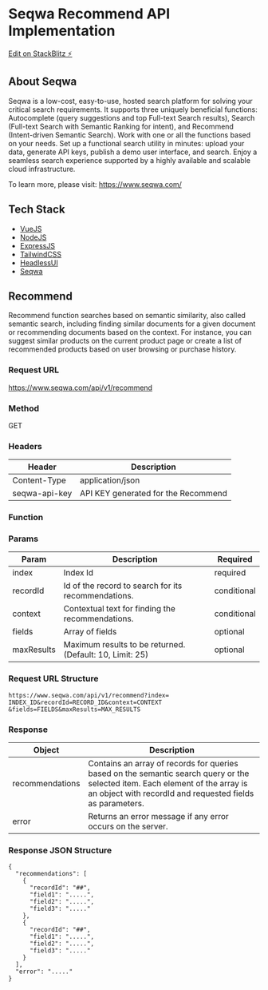 # Seqwa Recommend API Implementation

[Edit on StackBlitz ⚡️](https://stackblitz.com/edit/seqwa-recommend-nextjs)

## About Seqwa

Seqwa is a low-cost, easy-to-use, hosted search platform for solving your critical search requirements. It supports three uniquely beneficial functions: Autocomplete (query suggestions and top Full-text Search results), Search (Full-text Search with Semantic Ranking for intent), and Recommend (Intent-driven Semantic Search). Work with one or all the functions based on your needs. Set up a functional search utility in minutes: upload your data, generate API keys, publish a demo user interface, and search. Enjoy a seamless search experience supported by a highly available and scalable cloud infrastructure.

To learn more, please visit: https://www.seqwa.com/

## Tech Stack

- [VueJS](https://vuejs.org/)
- [NodeJS](https://nodejs.org/en/)
- [ExpressJS](http://expressjs.com/)
- [TailwindCSS](https://tailwindcss.com/)
- [HeadlessUI](https://headlessui.dev/)
- [Seqwa](https://www.seqwa.com/)

## Recommend

Recommend function searches based on semantic similarity, also called semantic search, including finding similar documents for a given document or recommending documents based on the context. For instance, you can suggest similar products on the current product page or create a list of recommended products based on user browsing or purchase history.

### Request URL

https://www.seqwa.com/api/v1/recommend

### Method

GET

### Headers

| Header        | Description                         |
| ------------- | ----------------------------------- |
| Content-Type  | application/json                    |
| seqwa-api-key | API KEY generated for the Recommend |

### Function

### Params

| Param      | Description                                              | Required    |
| ---------- | -------------------------------------------------------- | ----------- |
| index      | Index Id                                                 | required    |
| recordId   | Id of the record to search for its recommendations.      | conditional |
| context    | Contextual text for finding the recommendations.         | conditional |
| fields     | Array of fields                                          | optional    |
| maxResults | Maximum results to be returned. (Default: 10, Limit: 25) | optional    |

### Request URL Structure

```
https://www.seqwa.com/api/v1/recommend?index=
INDEX_ID&recordId=RECORD_ID&context=CONTEXT
&fields=FIELDS&maxResults=MAX_RESULTS
```

### Response

| Object          | Description                                                                                                                                                                                                                                                    |
| --------------- | -------------------------------------------------------------------------------------------------------------------------------------------------------------------------------------------------------------------------------------------------------------- |
| recommendations | Contains an array of records for queries based on the semantic search query or the selected item. Each element of the array is an object with recordId and requested fields as parameters.|
| error           | Returns an error message if any error occurs on the server.                                                                                                                                                                                                    |

### Response JSON Structure

```
{
  "recommendations": [
    {
      "recordId": "##",
      "field1": ".....",
      "field2": ".....",
      "field3": "....."
    },
    {
      "recordId": "##",
      "field1": ".....",
      "field2": ".....",
      "field3": "....."
    }
  ],
  "error": "....."
}
```
